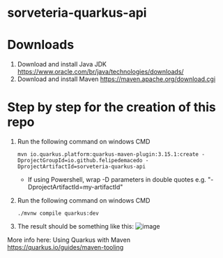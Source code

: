 # sorveteria-quarkus-api

# Downloads

1. Download and install Java JDK https://www.oracle.com/br/java/technologies/downloads/
2. Download and install Maven https://maven.apache.org/download.cgi

# Step by step for the creation of this repo



1. Run the following command on windows CMD
   ```shell
   mvn io.quarkus.platform:quarkus-maven-plugin:3.15.1:create -DprojectGroupId=io.github.felipedemacedo -DprojectArtifactId=sorveteria-quarkus-api
   ```
    * If using Powershell, wrap -D parameters in double quotes e.g. "-DprojectArtifactId=my-artifactId"
  
2. Run the following command on windows CMD
   ```shell
   ./mvnw compile quarkus:dev
   ```
3. The result should be something like this:
   ![image](https://github.com/user-attachments/assets/8aff052b-7ace-4c95-8d06-5317adf6732a)

More info here: Using Quarkus with Maven https://quarkus.io/guides/maven-tooling
